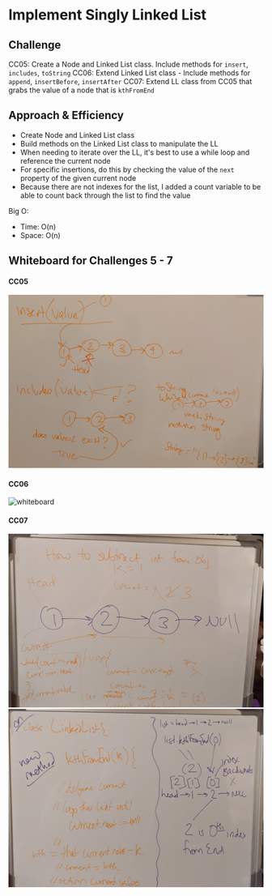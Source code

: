 # Implement Singly Linked List

<!-- Short summary or background information -->

## Challenge

CC05: Create a Node and Linked List class. Include methods for `insert`, `includes`, `toString`
CC06: Extend Linked List class - Include methods for `append`, `insertBefore`, `insertAfter`
CC07: Extend LL class from CC05 that grabs the value of a node that is `kthFromEnd`

## Approach & Efficiency

- Create Node and Linked List class 
- Build methods on the Linked List class to manipulate the LL
- When needing to iterate over the LL, it's best to use a while loop and reference the current node
- For specific insertions, do this by checking the value of the `next` property of the given current node
- Because there are not indexes for the list, I added a count variable to be able to count back through the list to find the value

Big O:

- Time: O(n)
- Space: O(n)

## Whiteboard for Challenges 5 - 7
<!-- Embedded whiteboard image -->
#### CC05
![whiteboard](../../../assets/cc5.jpg)

#### CC06
![whiteboard](../../../assets/cc6.jpg)

#### CC07
![whiteboard](../../../assets/cc7-1.jpg)
![whiteboard](../../../assets/cc7-2.jpg)